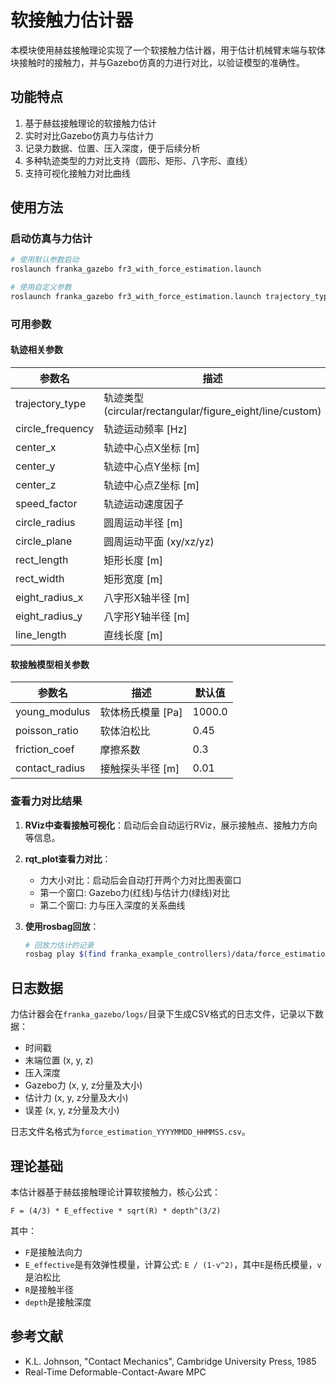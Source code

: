 # 软接触力估计器

本模块使用赫兹接触理论实现了一个软接触力估计器，用于估计机械臂末端与软体块接触时的接触力，并与Gazebo仿真的力进行对比，以验证模型的准确性。

## 功能特点

1. 基于赫兹接触理论的软接触力估计
2. 实时对比Gazebo仿真力与估计力
3. 记录力数据、位置、压入深度，便于后续分析
4. 多种轨迹类型的力对比支持（圆形、矩形、八字形、直线）
5. 支持可视化接触力对比曲线

## 使用方法

### 启动仿真与力估计

```bash
# 使用默认参数启动
roslaunch franka_gazebo fr3_with_force_estimation.launch

# 使用自定义参数
roslaunch franka_gazebo fr3_with_force_estimation.launch trajectory_type:=circular circle_radius:=0.08 young_modulus:=1500
```

### 可用参数

#### 轨迹相关参数

| 参数名 | 描述 | 默认值 |
| ------ | ---- | ------ |
| trajectory_type | 轨迹类型 (circular/rectangular/figure_eight/line/custom) | circular |
| circle_frequency | 轨迹运动频率 [Hz] | 0.3 |
| center_x | 轨迹中心点X坐标 [m] | 0.4 |
| center_y | 轨迹中心点Y坐标 [m] | 0.0 |
| center_z | 轨迹中心点Z坐标 [m] | 0.505 |
| speed_factor | 轨迹运动速度因子 | 0.2 |
| circle_radius | 圆周运动半径 [m] | 0.1 |
| circle_plane | 圆周运动平面 (xy/xz/yz) | xy |
| rect_length | 矩形长度 [m] | 0.2 |
| rect_width | 矩形宽度 [m] | 0.1 |
| eight_radius_x | 八字形X轴半径 [m] | 0.1 |
| eight_radius_y | 八字形Y轴半径 [m] | 0.05 |
| line_length | 直线长度 [m] | 0.2 |

#### 软接触模型相关参数

| 参数名 | 描述 | 默认值 |
| ------ | ---- | ------ |
| young_modulus | 软体杨氏模量 [Pa] | 1000.0 |
| poisson_ratio | 软体泊松比 | 0.45 |
| friction_coef | 摩擦系数 | 0.3 |
| contact_radius | 接触探头半径 [m] | 0.01 |

### 查看力对比结果

1. **RViz中查看接触可视化**：启动后会自动运行RViz，展示接触点、接触力方向等信息。

2. **rqt_plot查看力对比**：
   - 力大小对比：启动后会自动打开两个力对比图表窗口
   - 第一个窗口: Gazebo力(红线)与估计力(绿线)对比
   - 第二个窗口: 力与压入深度的关系曲线

3. **使用rosbag回放**：
   ```bash
   # 回放力估计的记录
   rosbag play $(find franka_example_controllers)/data/force_estimation.bag
   ```

## 日志数据

力估计器会在`franka_gazebo/logs/`目录下生成CSV格式的日志文件，记录以下数据：

- 时间戳
- 末端位置 (x, y, z)
- 压入深度
- Gazebo力 (x, y, z分量及大小)
- 估计力 (x, y, z分量及大小)
- 误差 (x, y, z分量及大小)

日志文件名格式为`force_estimation_YYYYMMDD_HHMMSS.csv`。

## 理论基础

本估计器基于赫兹接触理论计算软接触力，核心公式：

```
F = (4/3) * E_effective * sqrt(R) * depth^(3/2)
```

其中：
- `F`是接触法向力
- `E_effective`是有效弹性模量，计算公式: `E / (1-v^2)`，其中`E`是杨氏模量，`v`是泊松比
- `R`是接触半径
- `depth`是接触深度

## 参考文献

- K.L. Johnson, "Contact Mechanics", Cambridge University Press, 1985
- Real-Time Deformable-Contact-Aware MPC 